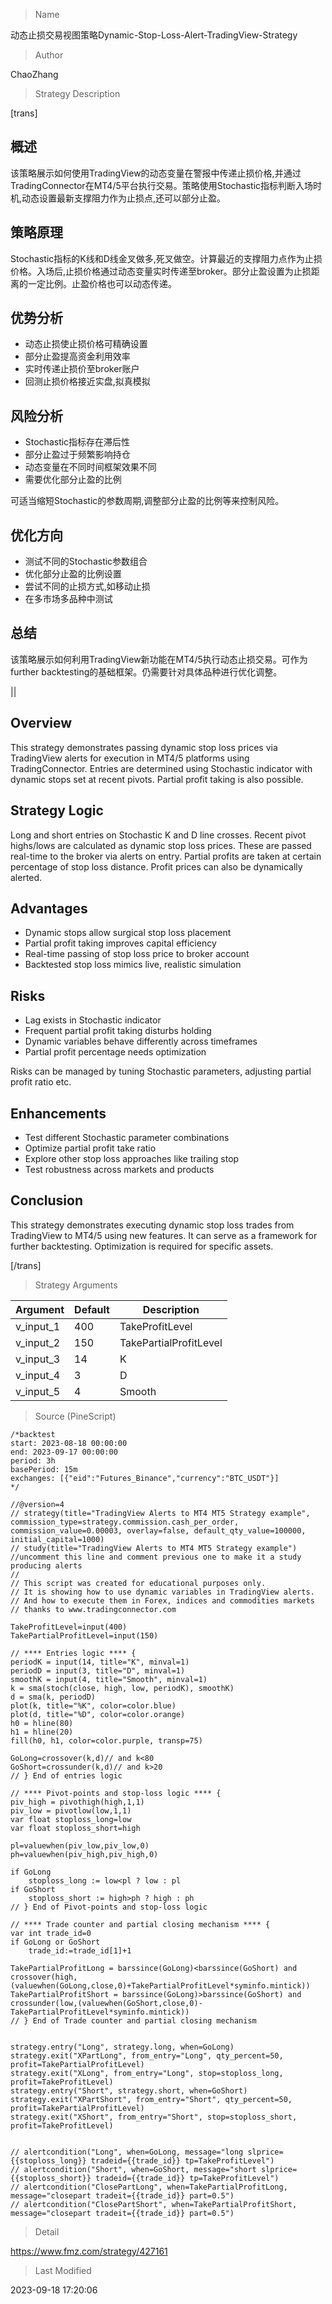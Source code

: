 
> Name

动态止损交易视图策略Dynamic-Stop-Loss-Alert-TradingView-Strategy

> Author

ChaoZhang

> Strategy Description

[trans]

## 概述

该策略展示如何使用TradingView的动态变量在警报中传递止损价格,并通过TradingConnector在MT4/5平台执行交易。策略使用Stochastic指标判断入场时机,动态设置最新支撑阻力作为止损点,还可以部分止盈。

## 策略原理

Stochastic指标的K线和D线金叉做多,死叉做空。计算最近的支撑阻力点作为止损价格。入场后,止损价格通过动态变量实时传递至broker。部分止盈设置为止损距离的一定比例。止盈价格也可以动态传递。

## 优势分析

- 动态止损使止损价格可精确设置
- 部分止盈提高资金利用效率
- 实时传递止损价至broker账户
- 回测止损价格接近实盘,拟真模拟

## 风险分析

- Stochastic指标存在滞后性
- 部分止盈过于频繁影响持仓
- 动态变量在不同时间框架效果不同 
- 需要优化部分止盈的比例

可适当缩短Stochastic的参数周期,调整部分止盈的比例等来控制风险。

## 优化方向

- 测试不同的Stochastic参数组合
- 优化部分止盈的比例设置
- 尝试不同的止损方式,如移动止损
- 在多市场多品种中测试

## 总结

该策略展示如何利用TradingView新功能在MT4/5执行动态止损交易。可作为 further backtesting的基础框架。仍需要针对具体品种进行优化调整。

||

## Overview

This strategy demonstrates passing dynamic stop loss prices via TradingView alerts for execution in MT4/5 platforms using TradingConnector. Entries are determined using Stochastic indicator with dynamic stops set at recent pivots. Partial profit taking is also possible.

## Strategy Logic

Long and short entries on Stochastic K and D line crosses. Recent pivot highs/lows are calculated as dynamic stop loss prices. These are passed real-time to the broker via alerts on entry. Partial profits are taken at certain percentage of stop loss distance. Profit prices can also be dynamically alerted.

## Advantages

- Dynamic stops allow surgical stop loss placement
- Partial profit taking improves capital efficiency
- Real-time passing of stop loss price to broker account
- Backtested stop loss mimics live, realistic simulation

## Risks  

- Lag exists in Stochastic indicator
- Frequent partial profit taking disturbs holding
- Dynamic variables behave differently across timeframes
- Partial profit percentage needs optimization

Risks can be managed by tuning Stochastic parameters, adjusting partial profit ratio etc.

## Enhancements

- Test different Stochastic parameter combinations
- Optimize partial profit take ratio  
- Explore other stop loss approaches like trailing stop 
- Test robustness across markets and products

## Conclusion

This strategy demonstrates executing dynamic stop loss trades from TradingView to MT4/5 using new features. It can serve as a framework for further backtesting. Optimization is required for specific assets.

[/trans]

> Strategy Arguments



|Argument|Default|Description|
|----|----|----|
|v_input_1|400|TakeProfitLevel|
|v_input_2|150|TakePartialProfitLevel|
|v_input_3|14|K|
|v_input_4|3|D|
|v_input_5|4|Smooth|


> Source (PineScript)

``` pinescript
/*backtest
start: 2023-08-18 00:00:00
end: 2023-09-17 00:00:00
period: 3h
basePeriod: 15m
exchanges: [{"eid":"Futures_Binance","currency":"BTC_USDT"}]
*/

//@version=4
// strategy(title="TradingView Alerts to MT4 MT5 Strategy example", commission_type=strategy.commission.cash_per_order, commission_value=0.00003, overlay=false, default_qty_value=100000, initial_capital=1000)
// study(title="TradingView Alerts to MT4 MT5 Strategy example")  //uncomment this line and comment previous one to make it a study producing alerts
//
// This script was created for educational purposes only.
// It is showing how to use dynamic variables in TradingView alerts.
// And how to execute them in Forex, indices and commodities markets
// thanks to www.tradingconnector.com

TakeProfitLevel=input(400)
TakePartialProfitLevel=input(150)

// **** Entries logic **** {
periodK = input(14, title="K", minval=1)
periodD = input(3, title="D", minval=1)
smoothK = input(4, title="Smooth", minval=1)
k = sma(stoch(close, high, low, periodK), smoothK)
d = sma(k, periodD)
plot(k, title="%K", color=color.blue)
plot(d, title="%D", color=color.orange)
h0 = hline(80)
h1 = hline(20)
fill(h0, h1, color=color.purple, transp=75)

GoLong=crossover(k,d)// and k<80
GoShort=crossunder(k,d)// and k>20
// } End of entries logic

// **** Pivot-points and stop-loss logic **** {
piv_high = pivothigh(high,1,1)
piv_low = pivotlow(low,1,1)
var float stoploss_long=low
var float stoploss_short=high

pl=valuewhen(piv_low,piv_low,0)
ph=valuewhen(piv_high,piv_high,0)

if GoLong 
    stoploss_long := low<pl ? low : pl
if GoShort 
    stoploss_short := high>ph ? high : ph
// } End of Pivot-points and stop-loss logic

// **** Trade counter and partial closing mechanism **** {
var int trade_id=0
if GoLong or GoShort
    trade_id:=trade_id[1]+1

TakePartialProfitLong = barssince(GoLong)<barssince(GoShort) and crossover(high,(valuewhen(GoLong,close,0)+TakePartialProfitLevel*syminfo.mintick))
TakePartialProfitShort = barssince(GoLong)>barssince(GoShort) and crossunder(low,(valuewhen(GoShort,close,0)-TakePartialProfitLevel*syminfo.mintick))
// } End of Trade counter and partial closing mechanism


strategy.entry("Long", strategy.long, when=GoLong)
strategy.exit("XPartLong", from_entry="Long", qty_percent=50, profit=TakePartialProfitLevel)
strategy.exit("XLong", from_entry="Long", stop=stoploss_long, profit=TakeProfitLevel)
strategy.entry("Short", strategy.short, when=GoShort)
strategy.exit("XPartShort", from_entry="Short", qty_percent=50, profit=TakePartialProfitLevel)
strategy.exit("XShort", from_entry="Short", stop=stoploss_short, profit=TakeProfitLevel)


// alertcondition("Long", when=GoLong, message="long slprice={{stoploss_long}} tradeid={{trade_id}} tp=TakeProfitLevel")
// alertcondition("Short", when=GoShort, message="short slprice={{stoploss_short}} tradeid={{trade_id}} tp=TakeProfitLevel")
// alertcondition("ClosePartLong", when=TakePartialProfitLong, message="closepart tradeit={{trade_id}} part=0.5")
// alertcondition("ClosePartShort", when=TakePartialProfitShort, message="closepart tradeit={{trade_id}} part=0.5")

```

> Detail

https://www.fmz.com/strategy/427161

> Last Modified

2023-09-18 17:20:06
